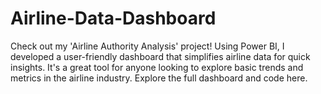 # Airline-Data-Dashboard

Check out my 'Airline Authority Analysis' project! Using Power BI, I developed a user-friendly dashboard that simplifies airline data for quick insights. It's a great tool for anyone looking to explore basic trends and metrics in the airline industry. Explore the full dashboard and code here.
